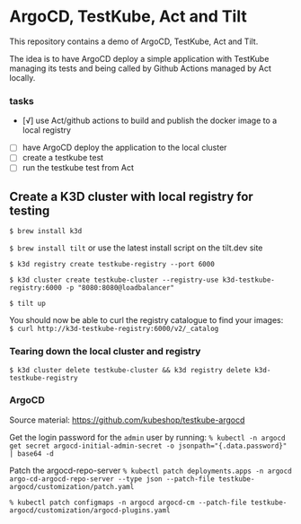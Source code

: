# ArgoCD, TestKube, Act and Tilt
This repository contains a demo of ArgoCD, TestKube, Act and Tilt.

The idea is to have ArgoCD deploy a simple application with TestKube managing its tests and being called by Github Actions managed by Act locally.

### tasks
- [√] use Act/github actions to build and publish the docker image to a local registry
- [ ] have ArgoCD deploy the application to the local cluster
- [ ] create a testkube test
- [ ] run the testkube test from Act

## Create a K3D cluster with local registry for testing
`$ brew install k3d`

`$ brew install tilt` or use the latest install script on the tilt.dev site

`$ k3d registry create testkube-registry --port 6000`

`$ k3d cluster create testkube-cluster --registry-use k3d-testkube-registry:6000 -p "8080:8080@loadbalancer"` 

`$ tilt up`

You should now be able to curl the registry catalogue to find your images:   
`$ curl http://k3d-testkube-registry:6000/v2/_catalog`


### Tearing down the local cluster and registry
`$ k3d cluster delete testkube-cluster && k3d registry delete k3d-testkube-registry`


### ArgoCD
Source material: 
https://github.com/kubeshop/testkube-argocd

Get the login password for the `admin` user by running:
`% kubectl -n argocd get secret argocd-initial-admin-secret -o jsonpath="{.data.password}" | base64 -d`

Patch the argocd-repo-server
`% kubectl patch deployments.apps -n argocd argo-cd-argocd-repo-server --type json --patch-file testkube-argocd/customization/patch.yaml`

`% kubectl patch configmaps -n argocd argocd-cm --patch-file testkube-argocd/customization/argocd-plugins.yaml`

